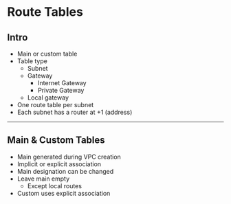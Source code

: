 # Route Tables

## Intro
* Main or custom table
* Table type
  * Subnet
  * Gateway
    * Internet Gateway
    * Private Gateway
  * Local gateway
* One route table per subnet
* Each subnet has a router at +1 (address)

---

## Main & Custom Tables
* Main generated during VPC creation
* Implicit or explicit association
* Main designation can be changed
* Leave main empty
  * Except local routes
* Custom uses explicit association
